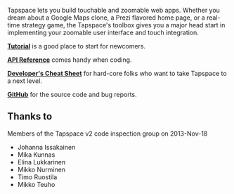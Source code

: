 
Tapspace lets you build touchable and zoomable web apps. Whether you dream about a Google Maps clone, a Prezi flavored home page, or a real-time strategy game, the Tapspace's toolbox gives you a major head start in implementing your zoomable user interface and touch integration.

[**Tutorial**](tutorial/) is a good place to start for newcomers.

[**API Reference**](api/) comes handy when coding.

[**Developer's Cheat Sheet**](dev/) for hard-core folks who want to take Tapspace to a next level.

[**GitHub**](https://github.com/taataa/tapspace) for the source code and bug reports.

## Thanks to

Members of the Tapspace v2 code inspection group on 2013-Nov-18
- Johanna Issakainen
- Mika Kunnas
- Elina Lukkarinen
- Mikko Nurminen
- Timo Ruostila
- Mikko Teuho

